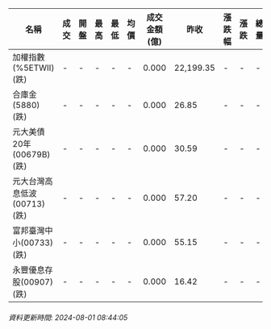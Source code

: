 | 名稱 | 成交 | 開盤 | 最高 | 最低 | 均價 | 成交金額(億) | 昨收 | 漲跌幅 | 漲跌 | 總量 | 昨量 | 振幅 |
| -------- | -------- | -------- | -------- |-------- | -------- | -------- |-------- |-------- |-------- | -------- | -------- |-------- |
|加權指數(%5ETWII) (跌)|-|-|-|-|-|0.000|22,199.35|-|-|-|-|0.00%|
|合庫金(5880) (跌)|-|-|-|-|-|0.000|26.85|-|-|-|-|0.00%|
|元大美債20年(00679B) (跌)|-|-|-|-|-|0.000|30.59|-|-|-|-|0.00%|
|元大台灣高息低波(00713) (跌)|-|-|-|-|-|0.000|57.20|-|-|-|-|0.00%|
|富邦臺灣中小(00733) (跌)|-|-|-|-|-|0.000|55.15|-|-|-|-|0.00%|
|永豐優息存股(00907) (跌)|-|-|-|-|-|0.000|16.42|-|-|-|-|0.00%|
###### 資料更新時間: 2024-08-01 08:44:05